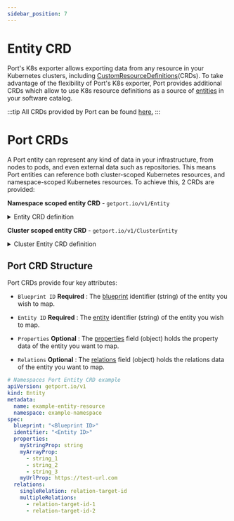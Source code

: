 ```yaml
---
sidebar_position: 7
---
```


# Entity CRD

Port's K8s exporter allows exporting data from any resource in your Kubernetes clusters, including [CustomResourceDefinitions](port-crd.md)(CRDs).
To take advantage of the flexibility of Port's K8s exporter, Port provides additional CRDs which allow to use K8s resource definitions as a source of [entities](../../sync-data-to-catalog/sync-data-to-catalog.md#creating-entities) in your software catalog.

:::tip
All CRDs provided by Port can be found [here.](https://github.com/port-labs/port-crds)
:::

# Port CRDs

A Port entity can represent any kind of data in your infrastructure, from nodes to pods, and even external data such as repositories. This means Port entities can reference both cluster-scoped Kubernetes resources, and namespace-scoped Kubernetes resources. To achieve this, 2 CRDs are provided:

**Namespace scoped entity CRD** - `getport.io/v1/Entity`

<details>
  <summary>Entity CRD definition</summary>

```
apiVersion: apiextensions.k8s.io/v1
kind: CustomResourceDefinition
metadata:
  name: entities.getport.io
spec:
  group: getport.io
  versions:
  - name: v1
    served: true
    storage: true
    additionalPrinterColumns:
      - name: Blueprint ID
        type: string
        jsonPath: .spec.blueprint
      - name: Entity ID
        type: string
        jsonPath: .spec.identifier
      - name: Properties
        type: string
        jsonPath: .spec.properties
      - name: Relations
        type: string
        jsonPath: .spec.relations
    schema:
      openAPIV3Schema:
        type: object
        properties:
          spec:
            type: object
            properties:
              blueprint:
                type: string
              identifier:
                type: string
              properties:
                type: object
                x-kubernetes-preserve-unknown-fields: true
              relations:
                type: object
                x-kubernetes-preserve-unknown-fields: true
            required:
              - blueprint
              - identifier
  scope: Namespaced
  names:
    plural: entities
    singular: entity
    kind: Entity
    shortNames:
    - ent
```

</details>

**Cluster scoped entity CRD** - `getport.io/v1/ClusterEntity`

<details>
  <summary>Cluster Entity CRD definition</summary>

```
apiVersion: apiextensions.k8s.io/v1
kind: CustomResourceDefinition
metadata:
  name: clusterentities.getport.io
spec:
  group: getport.io
  versions:
  - name: v1
    served: true
    storage: true
    additionalPrinterColumns:
      - name: Blueprint ID
        type: string
        jsonPath: .spec.blueprint
      - name: Entity ID
        type: string
        jsonPath: .spec.identifier
      - name: Properties
        type: string
        jsonPath: .spec.properties
      - name: Relations
        type: string
        jsonPath: .spec.relations
    schema:
      openAPIV3Schema:
        type: object
        properties:
          spec:
            type: object
            properties:
              blueprint:
                type: string
              identifier:
                type: string
              properties:
                type: object
                x-kubernetes-preserve-unknown-fields: true
              relations:
                type: object
                x-kubernetes-preserve-unknown-fields: true
            required:
              - blueprint
              - identifier
  scope: Cluster
  names:
    plural: clusterentities
    singular: clusterentity
    kind: ClusterEntity
    shortNames:
    - cent
```

</details>

## Port CRD Structure

Port CRDs provide four key attributes:

- `Blueprint ID` **Required** : The [blueprint](../../define-your-data-model/setup-blueprint/setup-blueprint.md#what-is-a-blueprint) identifier (string) of the entity you wish to map.

- `Entity ID` **Required** : The [entity](../../sync-data-to-catalog/sync-data-to-catalog.md#creating-entities) identifier (string) of the entity you wish to map.

- `Properties` **Optional** : The [properties](../../define-your-data-model/setup-blueprint/properties/properties.md) field (object) holds the property data of the entity you want to map.

- `Relations` **Optional** : The [relations](../../define-your-data-model/relate-blueprints/relate-blueprints.md) field (object) holds the relations data of the entity you want to map.

```yaml showLineNumbers
# Namespaces Port Entity CRD example
apiVersion: getport.io/v1
kind: Entity
metadata:
  name: example-entity-resource
  namespace: example-namespace
spec:
  blueprint: "<Blueprint ID>"
  identifier: "<Entity ID>"
  properties:
    myStringProp: string
    myArrayProp:
      - string_1
      - string_2
      - string_3
    myUrlProp: https://test-url.com
  relations:
    singleRelation: relation-target-id
    multipleRelations:
      - relation-target-id-1
      - relation-target-id-2
```
